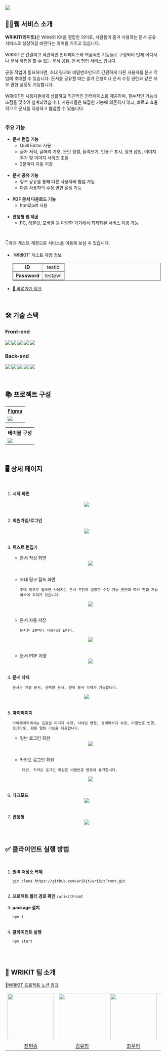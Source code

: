 <!-- Header -->
<img src="https://capsule-render.vercel.app/api?type=transparent&color=auto&height=180&section=header&text=WRIKIT&fontSize=70&fontColor=00917C&fontAlign=60&desc=간편%20문서%20협업%20및%20공유%20사이트&descAlign=60&descAlignY=70&descSize=15" />

<!--서비스 소개 -->
<h2>💁‍♂️웹 서비스 소개</h2>
<b>WRIKIT(라이킷)</b>은 Write와 Kit을 결합한 의미로, 사람들이 즐겨 사용하는 문서 공유 서비스로 성장하길 바란다는 의미를 가지고 있습니다.
<br /><br />
WRIKIT은 간결하고 직관적인 인터페이스와 핵심적인 기능들로 구성되어 언제 어디서나 문서 작업을 할 수 있는 문서 공유, 문서 협업 서비스 입니다.
<br /><br />
공동 작업이 필요하다면, 초대 링크와 비밀번호만으로 간편하게 다른 사용자를 문서 작업에 초대할 수 있습니다. 문서를 공유할 때는 읽기 전용이나 문서 수정 권한과 같은 세부 권한 설정도 가능합니다.
<br /><br />
WRIKIT은 사용자들에게 심플하고 직관적인 인터페이스를 제공하며, 필수적인 기능에 초점을 맞추어 설계되었습니다. 사용자들은 복잡한 기능에 의존하지 않고, 빠르고 효율적으로 문서를 작성하고 협업할 수 있습니다.
<br /><br />

<h3>주요 기능</h3>

<ul>
<li> 
<b> 문서 편집 기능 </b>
    <ul>
    <li>Quill Editor 사용</li>
    <li>
     글자 서식, 글머리 기호, 문단 정렬, 들여쓰기, 인용구 표시, 링크 삽입, 이미지 추가 및 이미지 사이즈 조절
    </li>
    <li> 2분마다 자동 저장 </li>
    </ul>
</li>
<br />
<li><b>문서 공유 기능</b>
    <ul>
        <li>링크 공유를 통해 다른 사용자와 협업 가능</li>
        <li>다른 사용자의 수정 권한 설정 가능</li>
    </ul>
</li>
<br />
<li><b> PDF 문서 다운로드 기능</b>
    <ul>
    <li> html2pdf 사용</li>
    </ul>
</li>
  <br />
<li><b>반응형 웹 제공</b>
    <ul>
    <li> PC, 태블릿, 모바일 등 다양한 기기에서 최적화된 서비스 이용 가능
    </ul>
</li>
</ul>

<br />

<!-- 테스트 계정 -->

👇아래 게스트 계정으로 서비스를 이용해 보실 수 있습니다.

<ul>
<li>
'WRIKIT' 게스트 계정 정보
<table border="1">
<tr align="center">
    <td><b>ID</b></td>
    <td> testid </td>
</tr>
<tr align="center">
    <td><b>Password</b></td>
    <td>testpw!</td>
</tr>
</table>
</li>
<li> <a href="http://115.85.180.7:3000/">🔗 바로가기 링크 </a></li>
</ul>
<br />

<h2> 🛠️ 기술 스택 </h2>
<h3>Front-end</h3>
<div>
<img src="https://img.shields.io/badge/React-61DAFB?style=for-the-badge&logo=react&logoColor=black"/>
<img src="https://img.shields.io/badge/Quill-61DAFB?style=for-the-badge&logo=react&logoColor=black"/>
<img src="https://img.shields.io/badge/javascript-F7DF1E?style=for-the-badge&logo=javascript&logoColor=black"/>
<img src="https://img.shields.io/badge/node.js-339933?style=for-the-badge&logo=node.js&logoColor=white"/>
<img src="https://img.shields.io/badge/scss-CC6699?style=for-the-badge&logo=sass&logoColor=white"/>
</div>
<h3>Back-end</h3>
<div>
<img src="https://img.shields.io/badge/Django-092E20?style=for-the-badge&logo=Django&logoColor=white"/>
<img src="https://img.shields.io/badge/Django%20Rest%20Framework-092E20?style=for-the-badge&logo=Django&logoColor=white"/>
<img src="https://img.shields.io/badge/python-3776AB?style=for-the-badge&logo=python&logoColor=white"/>
<img src="https://img.shields.io/badge/pillow-3776AB?style=for-the-badge&logo=python&logoColor=white"/>
<img src="https://img.shields.io/badge/SQLite-003B57?style=for-the-badge&logo=sqlite&logoColor=white"/>
</div>
<br /><br />

<h2>📚 프로젝트 구성</h2>
<!-- Figma -->
<table>
<th><a href="https://www.figma.com/file/xTN4PiCUDs8P6wJQ80LkOU/wrikit?type=design&node-id=0-1&t=VnK9ekctIvyvME68-0">Figma</a></th>
<tr>
  <td>
    <a href="https://www.figma.com/file/xTN4PiCUDs8P6wJQ80LkOU/wrikit?type=design&node-id=0-1&t=VnK9ekctIvyvME68-0">
      <img src="https://github.com/wrikit/wrikitFront/assets/67899735/045125ad-4b32-4099-a3f4-f81a7c814b6d" />
    </a>
  </td>
</tr>
</table>
<table>
<th>테이블 구성</th>
<tr><td><img src="https://github.com/wrikit/wrikitFront/assets/67899735/28f3f8a2-aff5-4783-9c32-f532ab148edd" /></td></tr>
</table>
<br />


<!-- 화면 설명 -->
<h2>🖥️ 상세 페이지</h2>
<br />
<ol>
<li><b>시작 화면</b></li>
  <br />
  <div align="center">
  <img src="https://github.com/wrikit/wrikitFront/assets/67899735/cadbff03-5fdf-4f63-9346-c19bd70dc5ce" />
  </div>
  <br /><br />
<li><b>회원가입/로그인</b></li><br />
  <div align="center">
  <img src="https://github.com/wrikit/wrikitFront/assets/67899735/f55edab7-3d77-49f2-95e9-8e9dddfdd4d1" />
  </div><br /><br />
<li><b>텍스트 편집기</b></li>
  <ul>
    <li>문서 작성 화면</li>
    <div align="center">
    <img src="https://github.com/wrikit/wrikitFront/assets/67899735/885aec6c-18b0-4434-8378-ebd2e051c218" />
    </div>
    <br /><br />
    <li>초대 링크 접속 화면</li>
    <pre><code>초대 링크로 접속한 사용자는 문서 주인이 설정한 수정 가능 권한에 따라 편집 가능 여부에 차이가 있습니다.</code></pre>
    <div align="center">
    <img src="https://github.com/wrikit/wrikitFront/assets/67899735/d377aa37-2465-419b-9d13-c63b420ac5d2" />
    </div>
    <br /><br />
    <li>문서 자동 저장</li>
    <pre><code>문서는 2분마다 자동저장 됩니다.</code></pre>
    <div align="center">
    <img src="https://github.com/wrikit/wrikitFront/assets/67899735/0cec817b-856b-4c39-b0d6-2505eb04da37" />
    </div>
    <br /><br/ />
    <li>문서 PDF 저장</li>
    <div align="center">
    <img src="https://github.com/wrikit/wrikitFront/assets/67899735/f80644a0-1d59-4488-a37b-cca6c0510dce" />
    </div>
  </ul>
  <br /><br />
<li><b>문서 삭제</b></li>
  <pre><code>문서는 개별 문서, 선택한 문서, 전체 문서 삭제가 가능합니다.</code></pre>
  <div align="center">
  <img src="https://github.com/wrikit/wrikitFront/assets/67899735/faf76ed4-31c4-421c-ad66-1d78feb0cdae" />
  </div>
  <br /><br />
<li><b>마이페이지</b></li>
      <pre><code>마이페이지에서는 프로필 이미지 수정, 닉네임 변경, 상태메시지 수정, 비밀번호 변경, 로그아웃, 회원 탈퇴 기능을 제공합니다. </code></pre>
  <ul>
    <li>일반 로그인 회원</li>
    <div align="center">
    <img src="https://github.com/wrikit/wrikitFront/assets/67899735/53ca32c9-a7dd-487e-a03e-949771e38001" />
    </div>
  <br /><br />
    <li>카카오 로그인 회원</li>
    <pre><code> 다만, 카카오 로그인 회원은 비밀번호 변경이 불가합니다. </code></pre>
    <div align="center">
      <img src="https://github.com/wrikit/wrikitFront/assets/67899735/90a3d36f-f883-4be4-a945-02baef1784f2" />
    </div>
  </ul>
  <br /><br />
<li><b>다크모드</b></li>
  <div align="center">
   <img src="https://github.com/wrikit/wrikitFront/assets/67899735/399369b1-6635-4ead-a2a3-83d804a11724" />
  </div>
  <br /><br />
<li><b>반응형</b></li>
  <div align="center">
    <img src="https://github.com/wrikit/wrikitFront/assets/67899735/734d70a4-a1da-418f-aa00-24e36ec77ee9" />
  </div>
  <br /><br />
</ol>

<!--설치 방법-->
<h2>✅ 클라이언트 실행 방법</h2>
<br />
<ol>
  <li><b>원격 저장소 복제</b></li>
  <pre><code>git clone https://github.com/wrikit/wrikitFront.git</code></pre>
  <br />
  <li><b>프로젝트 폴더 경로 확인</b> <code>/wrikitFront</code></li>
  <br />
  <li><b>package 설치</b></li>
  <pre><code>npm i</code></pre>
  <br />
  <li><b>클라이언트 실행</b></li>
  <pre><code>npm start</code></pre>
</ol>

<br /><br />
<!-- Contact -->
<h2>🤖 WRIKIT 팀 소개</h2>

🔗<a href="https://spurious-help-ed0.notion.site/Wrikit-19af15f1324c4830af4efd8391c62399?pvs=4">WRIKIT 프로젝트 노션 링크</a></li>

<table>
  <tr>
    <td><img src="https://avatars.githubusercontent.com/u/68994620?v=4" width="150" height="150" /></td>
    <td><img src="https://github.com/wrikit/wrikitFront/assets/67899735/0f3f503d-5123-48c8-8845-f58f8b3a795c" width="150" height="150"/>
</td>
    <td><img src="https://avatars.githubusercontent.com/u/115196476?v=4" width="150" height="150" /></td>
    <td><img src="https://github.com/wrikit/wrikitFront/assets/67899735/b983fa47-f022-4591-9ee9-50677dc6f047" width="150" height="150" />
</td>
  </tr>
  <tr align="center">
    <td><a href="https://github.com/HS-1000">천현승</a></td>
    <td><a href="https://github.com/uj-kim">김유정</a></td>
    <td><a href="https://github.com/WooriSunoo">최우리</a></td>
    <td><a href="https://github.com/Rukieup">조민희</a></td>
  </tr>
</table>
